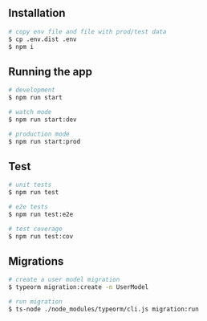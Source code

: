 ## Installation

```bash
# copy env file and file with prod/test data
$ cp .env.dist .env
$ npm i
```

## Running the app

```bash
# development
$ npm run start

# watch mode
$ npm run start:dev

# production mode
$ npm run start:prod
```

## Test

```bash
# unit tests
$ npm run test

# e2e tests
$ npm run test:e2e

# test coverage
$ npm run test:cov
```

## Migrations

```bash
# create a user model migration
$ typeorm migration:create -n UserModel

# run migration
$ ts-node ./node_modules/typeorm/cli.js migration:run

```


